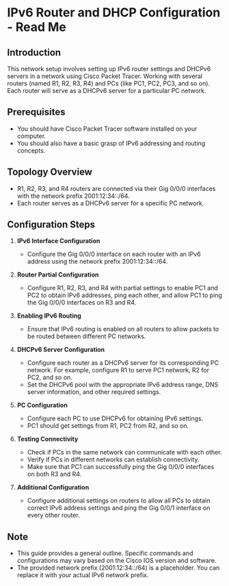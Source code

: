 # IPv6 Router and DHCP Configuration - Read Me

## Introduction
This network setup involves setting up IPv6 router settings and DHCPv6 servers in a network using Cisco Packet Tracer. Working with several routers (named R1, R2, R3, R4) and PCs (like PC1, PC2, PC3, and so on). Each router will serve as a DHCPv6 server for a particular PC network.

## Prerequisites
- You should have Cisco Packet Tracer software installed on your computer.
- You should also have a basic grasp of IPv6 addressing and routing concepts.

## Topology Overview
- R1, R2, R3, and R4 routers are connected via their Gig 0/0/0 interfaces with the network prefix 2001:12:34::/64.
- Each router serves as a DHCPv6 server for a specific PC network.

## Configuration Steps

1. **IPv6 Interface Configuration**
   - Configure the Gig 0/0/0 interface on each router with an IPv6 address using the network prefix 2001:12:34::/64.

2. **Router Partial Configuration**
   - Configure R1, R2, R3, and R4 with partial settings to enable PC1 and PC2 to obtain IPv6 addresses, ping each other, and allow PC1 to ping the Gig 0/0/0 interfaces on R3 and R4.

3. **Enabling IPv6 Routing**
   - Ensure that IPv6 routing is enabled on all routers to allow packets to be routed between different PC networks.

4. **DHCPv6 Server Configuration**
   - Configure each router as a DHCPv6 server for its corresponding PC network. For example, configure R1 to serve PC1 network, R2 for PC2, and so on.
   - Set the DHCPv6 pool with the appropriate IPv6 address range, DNS server information, and other required settings.

5. **PC Configuration**
   - Configure each PC to use DHCPv6 for obtaining IPv6 settings.
   - PC1 should get settings from R1, PC2 from R2, and so on.

6. **Testing Connectivity**
   - Check if PCs in the same network can communicate with each other.
   - Verify if PCs in different networks can establish connectivity.
   - Make sure that PC1 can successfully ping the Gig 0/0/0 interfaces on both R3 and R4.

7. **Additional Configuration**
   - Configure additional settings on routers to allow all PCs to obtain correct IPv6 address settings and ping the Gig 0/0/1 interface on every other router.

## Note
- This guide provides a general outline. Specific commands and configurations may vary based on the Cisco IOS version and software.
- The provided network prefix (2001:12:34::/64) is a placeholder. You can replace it with your actual IPv6 network prefix.
